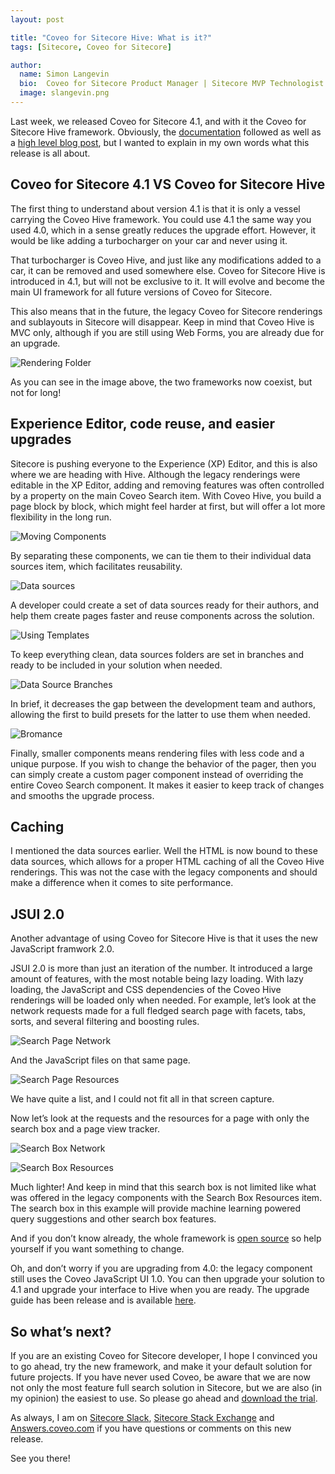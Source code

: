 ```yaml
---
layout: post

title: "Coveo for Sitecore Hive: What is it?"
tags: [Sitecore, Coveo for Sitecore]

author:
  name: Simon Langevin
  bio:  Coveo for Sitecore Product Manager | Sitecore MVP Technologist 2017
  image: slangevin.png
---
```


Last week, we released Coveo for Sitecore 4.1, and with it the Coveo for Sitecore Hive framework. Obviously, the [documentation](https://developers.coveo.com/x/FYc9Ag) followed as well as a [high level blog post](http://blog.coveo.com/making-website-personalization-easier-with-the-new-coveo-for-sitecore-hive-framework/), but I wanted to explain in my own words what this release is all about.

<!-- more -->

## Coveo for Sitecore 4.1 VS Coveo for Sitecore Hive

The first thing to understand about version 4.1 is that it is only a vessel carrying the Coveo Hive framework. You could use 4.1 the same way you used 4.0, which in a sense greatly reduces the upgrade effort. However, it would be like adding a turbocharger on your car and never using it.

That turbocharger is Coveo Hive, and just like any modifications added to a car, it can be removed and used somewhere else. Coveo for Sitecore Hive is introduced in 4.1, but will not be exclusive to it. It will evolve and become the main UI framework for all future versions of Coveo for Sitecore.

This also means that in the future, the legacy Coveo for Sitecore renderings and sublayouts in Sitecore will disappear. Keep in mind that Coveo Hive is MVC only, although if you are still using Web Forms, you are already due for an upgrade.

![Rendering Folder](/images/coveoforsitecorehive/renderingfolder.png)

As you can see in the image above, the two frameworks now coexist, but not for long!

## Experience Editor, code reuse, and easier upgrades

Sitecore is pushing everyone to the Experience (XP) Editor, and this is also where we are heading with Hive. Although the legacy renderings were editable in the XP Editor, adding and removing features was often controlled by a property on the main Coveo Search item.
With Coveo Hive, you build a page block by block, which might feel harder at first, but will offer a lot more flexibility in the long run.

![Moving Components](/images/coveoforsitecorehive/movingcomponents.gif)

By separating these components, we can tie them to their individual data sources item, which facilitates reusability.

![Data sources](/images/coveoforsitecorehive/datasources.png)

A developer could create a set of data sources ready for their authors, and help them create pages faster and reuse components across the solution.

![Using Templates](/images/coveoforsitecorehive/usingtemplates.gif)

To keep everything clean, data sources folders are set in branches and ready to be included in your solution when needed.

![Data Source Branches](/images/coveoforsitecorehive/branches.png)

In brief, it decreases the gap between the development team and authors, allowing the first to build presets for the latter to use them when needed.

![Bromance](/images/coveoforsitecorehive/bromance.jpeg)

Finally, smaller components means rendering files with less code and a unique purpose. If you wish to change the behavior of the pager, then you can simply create a custom pager component instead of overriding the entire Coveo Search component. It makes it easier to keep track of changes and smooths the upgrade process.

## Caching

I mentioned the data sources earlier. Well the HTML is now bound to these data sources, which allows for a proper HTML caching of all the Coveo Hive renderings.
This was not the case with the legacy components and should make a difference when it comes to site performance.

## JSUI 2.0

Another advantage of using Coveo for Sitecore Hive is that it uses the new JavaScript framwork 2.0.

JSUI 2.0 is more than just an iteration of the number. It introduced a large amount of features, with the most notable being lazy loading. With lazy loading, the JavaScript and CSS dependencies of the Coveo Hive renderings will be loaded only when needed. For example, let’s look at the network requests made for a full fledged search page with facets, tabs, sorts, and several filtering and boosting rules.

![Search Page Network](/images/coveoforsitecorehive/lazysearchpage.png)

And the JavaScript files on that same page.

![Search Page Resources](/images/coveoforsitecorehive/lazysearchpageresources.png)

We have quite a list, and I could not fit all in that screen capture.

Now let’s look at the requests and the resources for a page with only the search box and a page view tracker.

![Search Box Network](/images/coveoforsitecorehive/lazysearchbox.png)

![Search Box Resources](/images/coveoforsitecorehive/lazysearchboxresources.png)

Much lighter! And keep in mind that this search box is not limited like what was offered in the legacy components with the Search Box Resources item. The search box in this example will provide machine learning powered query suggestions and other search box features.

And if you don’t know already, the whole framework is [open source](https://github.com/coveo/search-ui) so help yourself if you want something to change.

Oh, and don’t worry if you are upgrading from 4.0: the legacy component still uses the Coveo JavaScript UI 1.0. You can then upgrade your solution to 4.1 and upgrade your interface to Hive when you are ready. The upgrade guide has been release and is available [here](https://developers.coveo.com/x/QIY9Ag).

## So what’s next?

If you are an existing Coveo for Sitecore developer, I hope I convinced you to go ahead, try the new framework, and make it your default solution for future projects.
If you have never used Coveo, be aware that we are now not only the most feature full search solution in Sitecore, but we are also (in my opinion) the easiest to use.
So please go ahead and [download the trial](https://www.coveo.com/en/solutions/coveo-for-sitecore/download).

As always, I am on [Sitecore Slack](https://sitecorechat.slack.com), [Sitecore Stack Exchange](https://sitecore.stackexchange.com/) and [Answers.coveo.com](https://answers.coveo.com/index.html) if you have questions or comments on this new release.

See you there!
